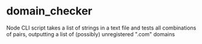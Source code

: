 # domain_checker
Node CLI script takes a list of strings in a text file and tests all combinations of pairs, outputting a list of (possibly) unregistered ".com" domains
